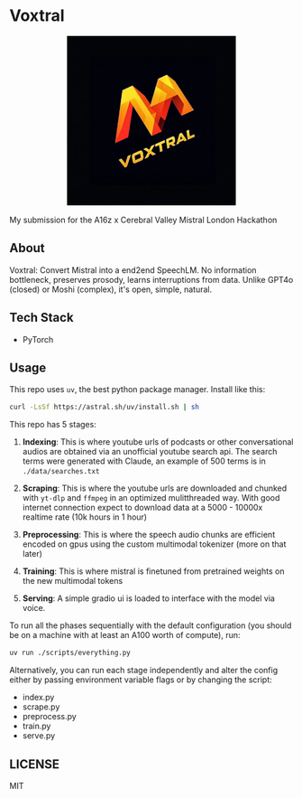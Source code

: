 # Voxtral

<p align="center"><img src="./assets/voxtral.png" alt="Voxtral" width="300"></p>

My submission for the A16z x Cerebral Valley Mistral London Hackathon

## About

Voxtral: Convert Mistral into a end2end SpeechLM. No information bottleneck, preserves prosody, learns interruptions from data. Unlike GPT4o (closed) or Moshi (complex), it's open, simple, natural.

## Tech Stack

- PyTorch

## Usage

This repo uses `uv`, the best python package manager.
Install like this:

```sh
curl -LsSf https://astral.sh/uv/install.sh | sh
```

This repo has 5 stages:

1. **Indexing**: This is where youtube urls of podcasts or other conversational audios are obtained via an unofficial youtube search api. The search terms were generated with Claude, an example of 500 terms is in `./data/searches.txt`

2. **Scraping**: This is where the youtube urls are downloaded and chunked with `yt-dlp` and `ffmpeg` in an optimized mulitthreaded way. With good internet connection expect to download data at a 5000 - 10000x realtime rate (10k hours in 1 hour)

3. **Preprocessing**: This is where the speech audio chunks are efficient encoded on gpus using the custom multimodal tokenizer (more on that later)

4. **Training**: This is where mistral is finetuned from pretrained weights on the new multimodal tokens

5. **Serving**: A simple gradio ui is loaded to interface with the model via voice.

To run all the phases sequentially with the default configuration (you should be on a machine with at least an A100 worth of compute), run:

```sh
uv run ./scripts/everything.py
```

Alternatively, you can run each stage independently and alter the config either by passing environment variable flags or by changing the script:

- index.py
- scrape.py
- preprocess.py
- train.py
- serve.py

## LICENSE

MIT
